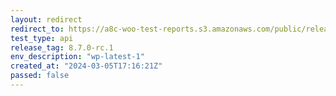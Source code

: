 ```yaml
---
layout: redirect
redirect_to: https://a8c-woo-test-reports.s3.amazonaws.com/public/release/8.7.0-rc.1/wp-latest-1/api/index.html
test_type: api
release_tag: 8.7.0-rc.1
env_description: "wp-latest-1"
created_at: "2024-03-05T17:16:21Z"
passed: false
---
```

